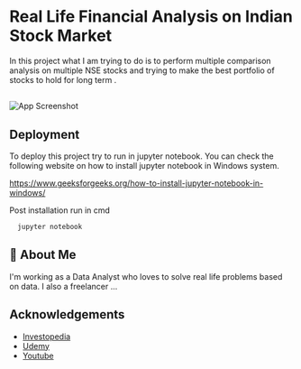
# Real Life Financial Analysis on Indian Stock Market

In this project what I am trying to do 
is to perform multiple comparison analysis 
on multiple NSE stocks and trying to make 
the best portfolio of stocks to hold for long term . 




## 

![App Screenshot](https://akm-img-a-in.tosshub.com/indiatoday/images/story/201909/BSE-770x433.jpeg?DpEoJmeOg3M.1Icz2MAGOeshkM2UMwej)


## Deployment

To deploy this project try to run in jupyter notebook.
You can check the following website on how to install jupyter
notebook in Windows system.

https://www.geeksforgeeks.org/how-to-install-jupyter-notebook-in-windows/

Post installation run in cmd

```bash
  jupyter notebook
```




## 🚀 About Me
I'm working as a Data Analyst who loves to solve real life 
problems based on data. I also a freelancer ...


## Acknowledgements

 - [Investopedia](https://www.investopedia.com/)
 - [Udemy](https://www.udemy.com/)
 - [Youtube](https://www.youtube.com)
 

